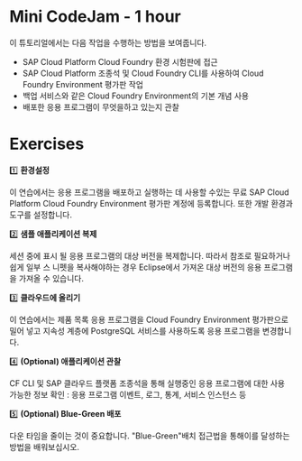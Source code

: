 #  Mini CodeJam - 1 hour

이 튜토리얼에서는 다음 작업을 수행하는 방법을 보여줍니다.
- SAP Cloud Platform Cloud Foundry 환경 시험판에 접근
- SAP Cloud Platform 조종석 및 Cloud Foundry CLI를 사용하여 Cloud Foundry Environment 평가판 작업
- 백업 서비스와 같은 Cloud Foundry Environment의 기본 개념 사용
- 배포한 응용 프로그램이 무엇을하고 있는지 관찰

# Exercises

:one: **환경설정**

이 연습에서는 응용 프로그램을 배포하고 실행하는 데 사용할 수있는 무료 SAP Cloud Platform Cloud Foundry Environment 평가판 계정에 등록합니다. 또한 개발 환경과 도구를 설정합니다.

:two: **샘플 애플리케이션 복제**

세션 중에 표시 될 응용 프로그램의 대상 버전을 복제합니다. 따라서 참조로 필요하거나 쉽게 일부 스 니펫을 복사해야하는 경우 Eclipse에서 가져온 대상 버전의 응용 프로그램을 가져올 수 있습니다.

:three: **클라우드에 올리기**

이 연습에서는 제품 목록 응용 프로그램을 Cloud Foundry Environment 평가판으로 밀어 넣고 지속성 계층에 PostgreSQL 서비스를 사용하도록 응용 프로그램을 변경합니다.

:four: **(Optional) 애플리케이션 관찰**

CF CLI 및 SAP 클라우드 플랫폼 조종석을 통해 실행중인 응용 프로그램에 대한 사용 가능한 정보 확인 : 응용 프로그램 이벤트, 로그, 통계, 서비스 인스턴스 등

:five: **(Optional) Blue-Green 배포**

다운 타임을 줄이는 것이 중요합니다. "Blue-Green"배치 접근법을 통해이를 달성하는 방법을 배워보십시오.
